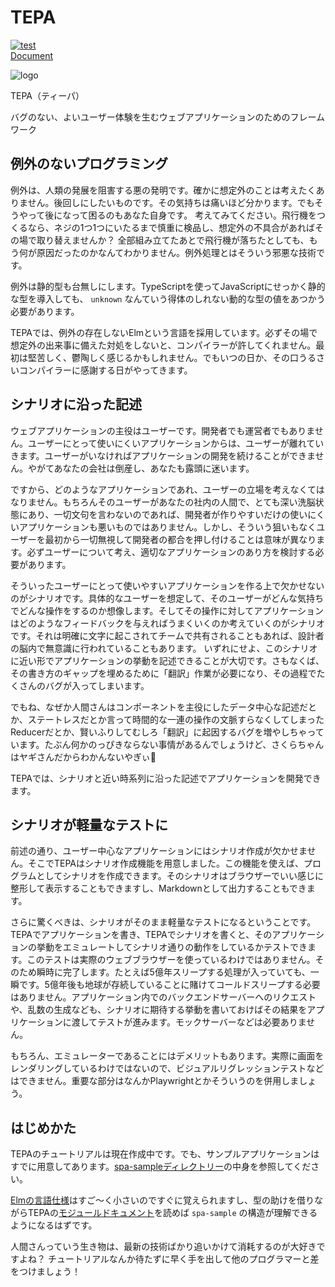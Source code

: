 # TEPA

[![test](https://github.com/arowM/tepa/actions/workflows/test.yaml/badge.svg)](https://github.com/arowM/tepa/actions/workflows/test.yaml)  
[Document](https://package.elm-lang.org/packages/arowM/tepa/latest/)  

![logo](https://user-images.githubusercontent.com/1481749/115139779-de382400-a06e-11eb-80e7-22af97774bfa.jpg)

TEPA（ティーパ）

バグのない、よいユーザー体験を生むウェブアプリケーションのためのフレームワーク

## 例外のないプログラミング

例外は、人類の発展を阻害する悪の発明です。確かに想定外のことは考えたくありません。後回しにしたいものです。その気持ちは痛いほど分かります。でもそうやって後になって困るのもあなた自身です。
考えてみてください。飛行機をつくるなら、ネジの1つ1つにいたるまで慎重に検品し、想定外の不具合があればその場で取り替えませんか？ 全部組み立てたあとで飛行機が落ちたとしても、もう何が原因だったのかなんてわかりません。例外処理とはそういう邪悪な技術です。

例外は静的型も台無しにします。TypeScriptを使ってJavaScriptにせっかく静的な型を導入しても、 `unknown` なんていう得体のしれない動的な型の値をあつかう必要があります。

TEPAでは、例外の存在しないElmという言語を採用しています。必ずその場で想定外の出来事に備えた対処をしないと、コンパイラーが許してくれません。最初は堅苦しく、鬱陶しく感じるかもしれません。でもいつの日か、その口うるさいコンパイラーに感謝する日がやってきます。

## シナリオに沿った記述

ウェブアプリケーションの主役はユーザーです。開発者でも運営者でもありません。ユーザーにとって使いにくいアプリケーションからは、ユーザーが離れていきます。ユーザーがいなければアプリケーションの開発を続けることができません。やがてあなたの会社は倒産し、あなたも露頭に迷います。

ですから、どのようなアプリケーションであれ、ユーザーの立場を考えなくてはなりません。もちろんそのユーザーがあなたの社内の人間で、とても深い洗脳状態にあり、一切文句を言わないのであれば、開発者が作りやすいだけの使いにくいアプリケーションも悪いものではありません。しかし、そういう狙いもなくユーザーを最初から一切無視して開発者の都合を押し付けることは意味が異なります。必ずユーザーについて考え、適切なアプリケーションのあり方を検討する必要があります。

そういったユーザーにとって使いやすいアプリケーションを作る上で欠かせないのがシナリオです。具体的なユーザーを想定して、そのユーザーがどんな気持ちでどんな操作をするのか想像します。そしてその操作に対してアプリケーションはどのようなフィードバックを与えればうまくいくのか考えていくのがシナリオです。それは明確に文字に起こされてチームで共有されることもあれば、設計者の脳内で無意識に行われていることもあります。
いずれにせよ、このシナリオに近い形でアプリケーションの挙動を記述できることが大切です。さもなくば、その書き方のギャップを埋めるために「翻訳」作業が必要になり、その過程でたくさんのバグが入ってしまいます。

でもね、なぜか人間さんはコンポーネントを主役にしたデータ中心な記述だとか、ステートレスだとか言って時間的な一連の操作の文脈すらなくしてしまったReducerだとか、賢いふりしてむしろ「翻訳」に起因するバグを増やしちゃっています。たぶん何かのっぴきならない事情があるんでしょうけど、さくらちゃんはヤギさんだからわかんないやぎぃ🐐

TEPAでは、シナリオと近い時系列に沿った記述でアプリケーションを開発できます。

## シナリオが軽量なテストに

前述の通り、ユーザー中心なアプリケーションにはシナリオ作成が欠かせません。そこでTEPAはシナリオ作成機能を用意しました。この機能を使えば、プログラムとしてシナリオを作成できます。そのシナリオはブラウザーでいい感じに整形して表示することもできますし、Markdownとして出力することもできます。

さらに驚くべきは、シナリオがそのまま軽量なテストになるということです。TEPAでアプリケーションを書き、TEPAでシナリオを書くと、そのアプリケーションの挙動をエミュレートしてシナリオ通りの動作をしているかテストできます。このテストは実際のウェブブラウザーを使っているわけではありません。そのため瞬時に完了します。たとえば5億年スリープする処理が入っていても、一瞬です。5億年後も地球が存続していることに賭けてコールドスリープする必要はありません。アプリケーション内でのバックエンドサーバーへのリクエストや、乱数の生成なども、シナリオに期待する挙動を書いておけばその結果をアプリケーションに渡してテストが進みます。モックサーバーなどは必要ありません。

もちろん、エミュレーターであることにはデメリットもあります。実際に画面をレンダリングしているわけではないので、ビジュアルリグレッションテストなどはできません。重要な部分はなんかPlaywrightとかそういうのを併用しましょう。

## はじめかた

TEPAのチュートリアルは現在作成中です。でも、サンプルアプリケーションはすでに用意してあります。[spa-sampleディレクトリー](https://github.com/arowM/tepa/tree/main/spa-sample)の中身を参照してください。

[Elmの言語仕様](https://guide.elm-lang.jp/core_language.html)はすご〜く小さいのですぐに覚えられますし、型の助けを借りながらTEPAの[モジュールドキュメント](https://package.elm-lang.org/packages/arowM/tepa/latest/Tepa)を読めば `spa-sample` の構造が理解できるようになるはずです。

人間さんっていう生き物は、最新の技術ばかり追いかけて消耗するのが大好きですよね？ チュートリアルなんか待たずに早く手を出して他のプログラマーと差をつけましょう！
